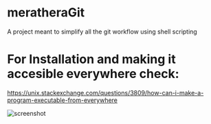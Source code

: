 # meratheraGit

A project meant to simplify all the git workflow using shell scripting

# For Installation and making it accesible everywhere check:

https://unix.stackexchange.com/questions/3809/how-can-i-make-a-program-executable-from-everywhere

![screenshot](https://github.com/kurianbenoy/meratheraGit/blob/master/Screenshot_from_2018_02_16_00_15_54.png)
